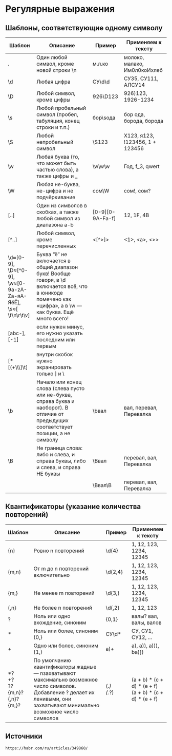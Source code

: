 # Регулярные выражения

## Шаблоны, соответствующие одному символу

| Шаблон | Описание | Пример | Применяем к тексту |
| ------------- | ------------- | ------------- | ------------- |
| . | Один любой символ, кроме новой строки \n | м.л.ко	| молоко, малако, Им0л0коИхлеб |
| \d | Любая цифра | СУ\d\d | СУ35, СУ111, АЛСУ14 |
| \D | Любой символ, кроме цифры | 926\D123 | 926)123, 1926-1234 |
| \s | Любой пробельный символ (пробел, табуляция, конец строки и т.п.) | бор\sода | бор ода, борода, борода |
| \S | Любой непробельный символ | \S123 | X123, я123, !123456, 1 + 123456 |
| \w | Любая буква (то, что может быть частью слова), а также цифры и _ | \w\w\w | Год, f_3, qwert |
| \W | Любая не-буква, не-цифра и не подчёркивание | сом\W | сом!, сом? |
| [..] | Один из символов в скобках, а также любой символ из диапазона a-b | [0-9][0-9A-Fa-f] | 12, 1F, 4B |
| [^..] | Любой символ, кроме перечисленных | <[^>]> | <1>, \<a\>, <>> |
| \d≈[0-9],</br> \D≈[^0-9],</br> \w≈[0-9a-zA-Zа-яА-ЯёЁ],</br> \s≈[ \f\n\r\t\v]  | Буква “ё” не включается в общий диапазон букв! Вообще говоря, в \d включается всё, что в юникоде помечено как «цифра», а в \w — как буква. Ещё много всего! |	
| [abc-], [-1] | если нужен минус, его нужно указать последним или первым |
| [*[(+\\\\\\]\t] | внутри скобок нужно экранировать только ] и \ |
| \b | Начало или конец слова (слева пусто или не-буква, справа буква и наоборот). В отличие от предыдущих соответствует позиции, а не символу | \bвал | вал, перевал, Перевалка |
| \B | Не граница слова: либо и слева, и справа буквы, либо и слева, и справа НЕ буквы | \Bвал | перевал, вал, Перевалка |
| | | \Bвал\B | перевал, вал, Перевалка |

## Квантификаторы (указание количества повторений)

| Шаблон | Описание | Пример | Применяем к тексту |
| ------------- | ------------- | ------------- | ------------- |
| {n} | Ровно n повторений | \d{4} | 1, 12, 123, 1234, 12345 |
| {m,n} | От m до n повторений включительно | \d{2,4} | 1, 12, 123, 1234, 12345 |
| {m,} | Не менее m повторений | \d{3,} | 1, 12, 123, 1234, 12345 |
| {,n} | Не более n повторений | \d{,2} | 1, 12, 123 |
| ? | Ноль или одно вхождение, синоним | {0,1} | валы?	вал, валы, валов |
| * | Ноль или более, синоним {0,} | СУ\d* | СУ, СУ1, СУ12, ... |
| + | Одно или более, синоним {1,} | a\)+ | a), a)), a))), ba)]) |
| *?</br> +?</br>??</br>{m,n}?</br>{,n}?</br>{m,}? | По умолчанию квантификаторы жадные — nзахватывают максимально возможное число символов. Добавление ? делает их ленивыми, они захватывают минимально возможное число символов | \(.*\)</br>\(.*?\) | (a + b) * (c + d) * (e + f)</br>(a + b) * (c + d) * (e + f) |


## Источники

```
https://habr.com/ru/articles/349860/
```